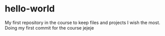 # hello-world
My first repository in the course to keep files and projects I wish the most.
Doing my first commit for the course jejeje
